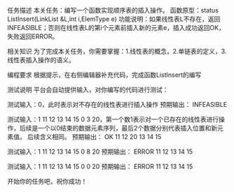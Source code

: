 任务描述
本关任务：编写一个函数实现顺序表的插入操作。
函数原型：status ListInsert(LinkList &L,int i,ElemType e)
功能说明：如果线性表L不存在，返回INFEASIBLE；否则在线性表L的第i个元素前插入新的元素e，插入成功返回OK，失败返回ERROR。

相关知识
为了完成本关任务，你需要掌握：1.线性表的概念，2.单链表的定义，3. 线性表插入操作的语义。

编程要求
根据提示，在右侧编辑器补充代码，完成函数ListInsert的编写

测试说明
平台会自动提供输入，对你编写的代码进行测试：

测试输入：0，此时表示对不存在的线性表进行插入操作
预期输出：
INFEASIBLE

测试输入：1 11 12 13 14 15 0 3 20，第一个数1表示对一个已存在的线性表进行操作，后续是一个以0结束的数据元素序列，最后2个数据分别代表插入位置和新元素值。 后续含义相同。
预期输出：
OK
11 12 20 13 14 15

测试输入：1 11 12 13 14 15 0 8 20
预期输出：
ERROR
11 12  13 14 15

测试输入：1 11 12 13 14 15 0 0 20
预期输出：
ERROR
11 12  13 14 15

开始你的任务吧，祝你成功！